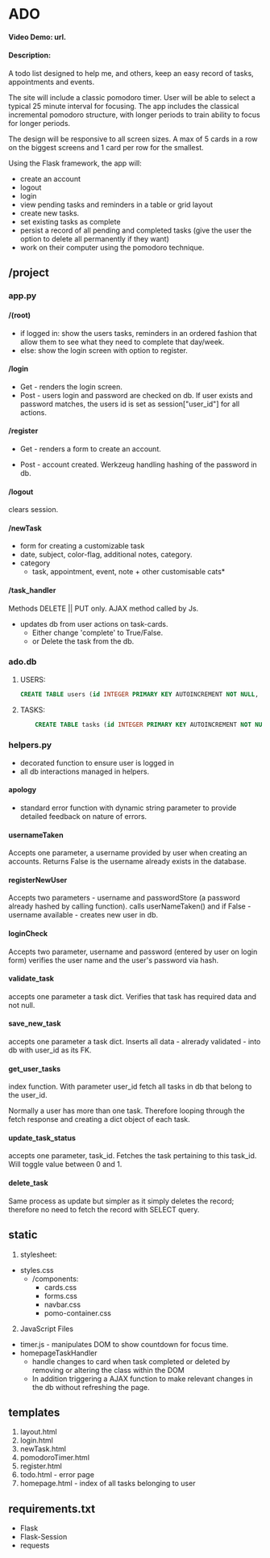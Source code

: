 # ADO

#### Video Demo:  url.


#### Description:

A todo list designed to help me, and others, keep an easy record of tasks, appointments and events.

The site will include a classic pomodoro timer.  User will be able to select a typical 25 minute interval for focusing.  The app includes the classical incremental pomodoro structure, with longer periods to train ability to focus for longer periods.

The design will be responsive to all screen sizes. A max of 5 cards in a row on the biggest screens and 1 card per row for the smallest.

Using the Flask framework, the app will:

- create an account
- logout
- login
- view pending tasks and reminders in a table or grid layout
- create new tasks.
- set existing tasks as complete
- persist a record of all pending and completed tasks (give the user the option to delete all permanently if they want)
- work on their computer using the pomodoro technique.

## /project

### app.py

#### /(root)
* if logged in: show the users tasks, reminders in an ordered fashion that allow them to see what they need to complete that day/week.
* else: show the login screen with option to register.

#### /login
* Get - renders the login screen.
* Post - users login and password are checked on db.  If user exists and password matches, the users id is set as session["user_id"] for all actions.

#### /register
* Get - renders a form to create an account.

* Post - account created.  Werkzeug handling hashing of the password in db.

#### /logout
clears session.

#### /newTask
* form for creating a customizable task
* date, subject, color-flag, additional notes, category.
* category
  * task, appointment, event, note + other customisable cats*

#### /task_handler
Methods DELETE || PUT only.
AJAX method called by Js.
* updates db from user actions on task-cards.
  * Either change 'complete' to True/False.
  * or Delete the task from the db.

### ado.db

1. USERS:
    ```sql
    CREATE TABLE users (id INTEGER PRIMARY KEY AUTOINCREMENT NOT NULL, username TEXT NOT NULL, hash TEXT NOT NULL);

    ```
2. TASKS:
    ``` sql
        CREATE TABLE tasks (id INTEGER PRIMARY KEY AUTOINCREMENT NOT NULL,task_head TEXT, due DATETIME, created_at DATETIME DEFAULT (datetime('now')), notes TEXT, user_id INTEGER, location TEXT, category TEXT,time TIME, complete BOOLEAN NOT NULL DEFAULT false, updated_at DATETIME, FOREIGN KEY (user_id) REFERENCES users(id));
    ```

### helpers.py
* decorated function to ensure user is logged in
* all db interactions managed in helpers.

#### apology
* standard error function with dynamic string parameter to provide detailed feedback on nature of errors.

#### usernameTaken
Accepts one parameter, a username provided by user when creating an accounts.
Returns False is the username already exists in the database.

#### registerNewUser
Accepts two parameters - username and passwordStore (a password already hashed by calling function).
calls userNameTaken() and if False - username available - creates new user in db.

#### loginCheck
Accepts two parameter, username and password (entered by user on login form) verifies the user name and the user's password via hash.

#### validate_task
accepts one parameter a task dict.  Verifies that task has required data and not null.

#### save_new_task
accepts one parameter a task dict.  Inserts all data - alrerady validated - into db with user_id as its FK.

#### get_user_tasks
index function.  With parameter user_id fetch all tasks in db that belong to the user_id.

Normally a user has more than one task.  Therefore looping through the fetch response and creating a dict object of each task.

#### update_task_status
accepts one parameter, task_id.  Fetches the task pertaining to this task_id.  Will toggle value between 0 and 1.

#### delete_task
Same process as update but simpler as it simply deletes the record; therefore no need to fetch the record with SELECT query.

## static

1. stylesheet:
* styles.css
  * /components:
    * cards.css
    * forms.css
    * navbar.css
    * pomo-container.css

2. JavaScript Files
* timer.js - manipulates DOM to show countdown for focus time.
* homepageTaskHandler
  * handle changes to card when task completed or deleted by removing or altering the class within the DOM
  * In addition triggering a AJAX function to make relevant changes in the db without refreshing the page.  

## templates

1. layout.html
2. login.html
3. newTask.html
4. pomodoroTimer.html
5. register.html
6. todo.html - error page
7. homepage.html - index of all tasks belonging to user

## requirements.txt
* Flask
* Flask-Session
* requests
